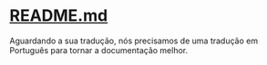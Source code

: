 # [README.md](/guide/README.md)

Aguardando a sua tradução, nós precisamos de uma tradução em Português para tornar a documentação melhor.
